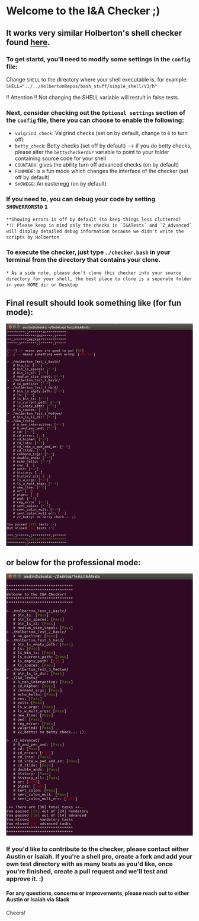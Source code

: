# Welcome to the I&A Checker ;)
## It works very similar Holberton's shell checker found [here](https://github.com/holbertonschool/0x15.c/).

### To get startd, you'll need to modify some settings in the `config` file: 
Change `SHELL` to the directory where your shell executable is, for example:
`SHELL="../../HolbertonRepos/bash_stuff/simple_shell/V3/h"`

!! Attention !!
Not changing the SHELL variable will restult in false tests.

### Next, consider checking out the `Optional settings` section of the `config` file, there you can choose to enable the following:
* `valgrind_check`: Valgrind checks (set on by default, change to `0` to turn off)
* `betty_check`: Betty checks (set off by default)
	--> if you do betty checks, please alter the `bettycheckerdir` variable to point to your folder containing source code for your shell
* `COUNTADV`: gives the ability turn off advanced checks (on by default)
* `FUNMODE`: is a fun mode which changes the interface of the checker (set off by default)
* `SHOWEGG`: An easteregg (on by default)

### If you need to, you can debug your code by setting `SHOWERRORS`to `1`
	**Showing errors is off by default (to keep things less cluttered)
	*!! Please keep in mind only the checks in `I&ATests` and `Z_Advanced` will display detailed debug information because we didn't write the scripts by Holberton

### To execute the checker, just type `./checker.bash` in your terminal from the directory that contains your clone.
	* As a side note, please don't clone this checker into your source directory for your shell, the best place to clone is a seperate folder in your HOME dir or Desktop

## Final result should look something like (for fun mode): 

![](exampleout.png)

## or below for the professional mode:

![](proout.png)

### If you'd like to contribute to the checker, please contact either Austin or Isaiah. If you're a shell pro, create a fork and add your own test directory with as many tests as you'd like, once you're finished, create a pull request and we'll test and approve it. :)

#### For any questions, concerns or improvements, please reach out to either Austin or Isaiah via Slack

Cheers!